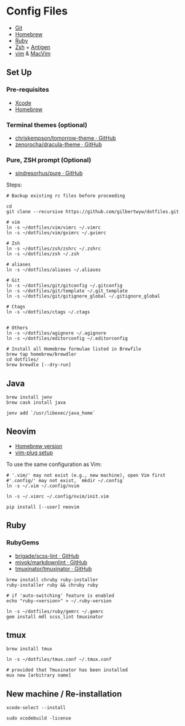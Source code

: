 # Config Files

- [Git](http://git-scm.com/)
- [Homebrew](http://brew.sh/)
- [Ruby](https://www.ruby-lang.org)
- [Zsh](http://www.zsh.org/) + [Antigen](https://zsh-users/antigen)
- [vim](http://www.vim.org/) & [MacVim](https://code.google.com/p/macvim/)

## Set Up

### Pre-requisites

- [Xcode](https://developer.apple.com/xcode/)
- [Homebrew](http://brew.sh/)

### Terminal themes (optional)

- [chriskempson/tomorrow-theme · GitHub](https://github.com/chriskempson/tomorrow-theme)
- [zenorocha/dracula-theme · GitHub](https://github.com/zenorocha/dracula-theme)

### Pure, ZSH prompt (Optional)

- [sindresorhus/pure · GitHub](https://github.com/sindresorhus/pure)

Steps:

```
# Backup existing rc files before proceeding

cd
git clone --recursive https://github.com/gilbertwyw/dotfiles.git

# vim
ln -s ~/dotfiles/vim/vimrc ~/.vimrc
ln -s ~/dotfiles/vim/gvimrc ~/.gvimrc

# Zsh
ln -s ~/dotfiles/zsh/zshrc ~/.zshrc
ln -s ~/dotfiles/zsh ~/.zsh

# aliases
ln -s ~/dotfiles/aliases ~/.aliases

# Git
ln -s ~/dotfiles/git/gitconfig ~/.gitconfig
ln -s ~/dotfiles/git/template ~/.git_template
ln -s ~/dotfiles/git/gitignore_global ~/.gitignore_global

# Ctags
ln -s ~/dotfiles/ctags ~/.ctags


# Others
ln -s ~/dotfiles/agignore ~/.agignore
ln -s ~/dotfiles/editorconfig ~/.editorconfig

# Install all Homebrew formulae listed in Brewfile
brew tap homebrew/brewdler
cd dotfiles/
brew brewdle [--dry-run]

```

## Java

```
brew install jenv
brew cask install java

jenv add `/usr/libexec/java_home`
```

## Neovim

- [Homebrew version](https://github.com/neovim/homebrew-neovim/blob/master/README.md)
- [vim-plug setup](https://github.com/junegunn/vim-plug#neovim)

To use the same configuration as Vim:

```
# '.vim/' may not exist (e.g., new machine), open Vim first
#'.config/' may not exist, `mkdir ~/.config`
ln -s ~/.vim ~/.config/nvim

ln -s ~/.vimrc ~/.config/nvim/init.vim

pip install [--user] neovim
```

## Ruby

### RubyGems

- [brigade/scss-lint · GitHub](https://github.com/brigade/scss-lint)
- [mivok/markdownlint · GitHub](https://github.com/mivok/markdownlint)
- [tmuxinator/tmuxinator · GitHub](https://github.com/tmuxinator/tmuxinator)

```
brew install chruby ruby-installer
ruby-installer ruby && chruby ruby

# if 'auto-switching' feature is enabled
echo "ruby-<version>" > ~/.ruby-version

ln -s ~/dotfiles/ruby/gemrc ~/.gemrc
gem install mdl scss_lint tmuxinator

```

## tmux

```
brew install tmux

ln -s ~/dotfiles/tmux.conf ~/.tmux.conf

# provided that Tmuxinator has been installed
mux new [arbitrary name] 
```

## New machine / Re-installation

```
xcode-select --install

sudo xcodebuild -license
```

